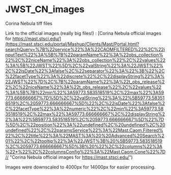 # JWST_CN_images
Corina Nebula tiff files 

Link to the official images (really big files!) :
[Corina Nebula official images for https://mast.stsci.edu/](https://mast.stsci.edu/portal/Mashup/Clients/Mast/Portal.html?searchQuery=%7B%22service%22%3A%22CAOMFILTERED%22%2C%22inputText%22%3A%5B%7B%22paramName%22%3A%22obs_collection%22%2C%22niceName%22%3A%22obs_collection%22%2C%22values%22%3A%5B%22JWST%22%5D%2C%22valString%22%3A%22JWST%22%2C%22isDate%22%3Afalse%2C%22separator%22%3A%22%3B%22%2C%22facetType%22%3A%22discrete%22%2C%22displayString%22%3A%22JWST%22%7D%2C%7B%22paramName%22%3A%22t_obs_release%22%2C%22niceName%22%3A%22t_obs_release%22%2C%22values%22%3A%5B%7B%22min%22%3A59773.583518519%2C%22max%22%3A59773.666666667%7D%5D%2C%22valString%22%3A%22%5B59773.583518519%2C%2059773.666666667%5D%22%2C%22isDate%22%3Afalse%2C%22facetType%22%3A%22numeric%22%2C%22min%22%3A59773.583518519%2C%22max%22%3A59773.666666667%2C%22displayString%22%3A%22%5B59773.583518519%2C%2059773.666666667%5D%22%7D%5D%2C%22position%22%3A%22undefined%2C%20undefined%2C%20undefined%22%2C%22paramsService%22%3A%22Mast.Caom.Filtered%22%2C%22title%22%3A%22MAST%3A%20%20Advanced%20Search%201%22%2C%22tooltip%22%3A%22JWST%3B%20%5B59773.583518519%2C%2059773.666666667%5D%3B%20%22%2C%22columns%22%3A%22*%22%2C%22columnsConfig%22%3A%22Mast.Caom.Cone%22%7D// "Corina Nebula official images for https://mast.stsci.edu/")

Images were downscaled to 4000px for 14000px for easier processing.
